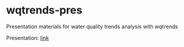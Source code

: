 # wqtrends-pres

Presentation materials for water quality trends analysis with wqtrends

Presentation: [link](https://docs.google.com/presentation/d/1HN8vhbMq_mGgYDAZmuJS0IG7o8WA8wKX9QaA5knlLss/edit?usp=sharing)